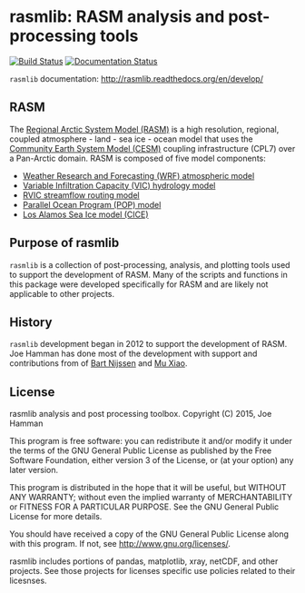 rasmlib:  RASM analysis and post-processing tools
=========

[![Build Status](https://travis-ci.org/jhamman/rasmlib.svg)](https://travis-ci.org/jhamman/rasmlib) [![Documentation Status](https://readthedocs.org/projects/rasmlib/badge/?version=develop)](https://readthedocs.org/projects/rasmlib/?badge=develop)

`rasmlib` documentation: http://rasmlib.readthedocs.org/en/develop/

## RASM
The [Regional Arctic System Model (RASM)](http://www.oc.nps.edu/NAME/RASM.htm) is a high resolution, regional, coupled atmosphere - land - sea ice - ocean model that uses the [Community Earth System Model (CESM)](http://www2.cesm.ucar.edu/) coupling infrastructure (CPL7) over a Pan-Arctic domain. RASM is composed of five model components:

  - [Weather Research and Forecasting (WRF) atmospheric model](http://www.wrf-model.org/index.php)
  - [Variable Infiltration Capacity (VIC) hydrology model](http://www.hydro.washington.edu/Lettenmaier/Models/VIC/index.shtml)
  - [RVIC streamflow routing model](https://github.com/jhamman/RVIC)
  - [Parallel Ocean Program (POP) model](http://www.cesm.ucar.edu/models/cesm1.0/pop2/)
  - [Los Alamos Sea Ice model (CICE)](http://oceans11.lanl.gov/trac/CICE)

## Purpose of rasmlib
`rasmlib` is a collection of post-processing, analysis, and plotting tools used to support the development of RASM.  Many of the scripts and functions in this package were developed specifically for RASM and are likely not applicable to other projects.

## History
`rasmlib` development began in 2012 to support the development of RASM.  Joe Hamman has done most of the development with support and contributions from of [Bart Nijssen](@bartnijssen) and [Mu Xiao](@muxiao).

## License
rasmlib analysis and post processing toolbox. Copyright (C) 2015, Joe Hamman

This program is free software: you can redistribute it and/or modify it under the terms of the GNU General Public License as published by the Free Software Foundation, either version 3 of the License, or (at your option) any later version.

This program is distributed in the hope that it will be useful, but WITHOUT ANY WARRANTY; without even the implied warranty of MERCHANTABILITY or FITNESS FOR A PARTICULAR PURPOSE.  See the GNU General Public License for more details.

You should have received a copy of the GNU General Public License along with this program.  If not, see <http://www.gnu.org/licenses/>.

rasmlib includes portions of pandas, matplotlib, xray, netCDF, and other projects. See those projects for licenses specific use policies related to their licesnses.
